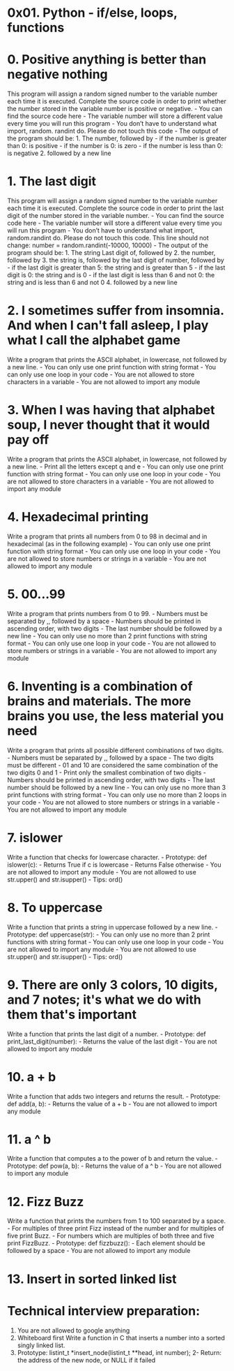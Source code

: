 # 0x01. Python - if/else, loops, functions
# 0. Positive anything is better than negative nothing
This program will assign a random signed number to the variable number each time it is executed. Complete the source code in order to print whether the number stored in the variable number is positive or negative.
	- You can find the source code here
	- The variable number will store a different value every time you will run this program
	- You don’t have to understand what import, random. randint do. Please do not touch this code
	- The output of the program should be:
		1. The number, followed by
			- if the number is greater than 0: is positive
			- if the number is 0: is zero
			- if the number is less than 0: is negative
		2. followed by a new line
# 1. The last digit
This program will assign a random signed number to the variable number each time it is executed. Complete the source code in order to print the last digit of the number stored in the variable number.
	- You can find the source code here
	- The variable number will store a different value every time you will run this program
	- You don’t have to understand what import, random.randint do. Please do not touch this code. This line should not change: number = random.randint(-10000, 10000)
	- The output of the program should be:
		1. The string Last digit of, followed by
		2. the number, followed by
		3. the string is, followed by the last digit of number, followed by
			- if the last digit is greater than 5: the string and is greater than 5
			- if the last digit is 0: the string and is 0
			- if the last digit is less than 6 and not 0: the string and is less than 6 and not 0
		4. followed by a new line
# 2. I sometimes suffer from insomnia. And when I can't fall asleep, I play what I call the alphabet game
Write a program that prints the ASCII alphabet, in lowercase, not followed by a new line.
	- You can only use one print function with string format
	- You can only use one loop in your code
	- You are not allowed to store characters in a variable
	- You are not allowed to import any module
# 3. When I was having that alphabet soup, I never thought that it would pay off
Write a program that prints the ASCII alphabet, in lowercase, not followed by a new line.
	- Print all the letters except q and e
	- You can only use one print function with string format
	- You can only use one loop in your code
	- You are not allowed to store characters in a variable
	- You are not allowed to import any module
# 4. Hexadecimal printing
Write a program that prints all numbers from 0 to 98 in decimal and in hexadecimal (as in the following example)
	- You can only use one print function with string format
	- You can only use one loop in your code
	- You are not allowed to store numbers or strings in a variable
	- You are not allowed to import any module
# 5. 00...99
Write a program that prints numbers from 0 to 99.
	- Numbers must be separated by ,, followed by a space
	- Numbers should be printed in ascending order, with two digits
	- The last number should be followed by a new line
	- You can only use no more than 2 print functions with string format
	- You can only use one loop in your code
	- You are not allowed to store numbers or strings in a variable
	- You are not allowed to import any module
# 6. Inventing is a combination of brains and materials. The more brains you use, the less material you need
Write a program that prints all possible different combinations of two digits.
	- Numbers must be separated by ,, followed by a space
	- The two digits must be different
	- 01 and 10 are considered the same combination of the two digits 0 and 1
	- Print only the smallest combination of two digits
	- Numbers should be printed in ascending order, with two digits
	- The last number should be followed by a new line
	- You can only use no more than 3 print functions with string format
	- You can only use no more than 2 loops in your code
	- You are not allowed to store numbers or strings in a variable
	- You are not allowed to import any module
# 7. islower
Write a function that checks for lowercase character.
	- Prototype: def islower(c):
	- Returns True if c is lowercase
	- Returns False otherwise
	- You are not allowed to import any module
	- You are not allowed to use str.upper() and str.isupper()
	- Tips: ord()
# 8. To uppercase
Write a function that prints a string in uppercase followed by a new line.
	- Prototype: def uppercase(str):
	- You can only use no more than 2 print functions with string format
	- You can only use one loop in your code
	- You are not allowed to import any module
	- You are not allowed to use str.upper() and str.isupper()
	- Tips: ord()
# 9. There are only 3 colors, 10 digits, and 7 notes; it's what we do with them that's important
Write a function that prints the last digit of a number.
	- Prototype: def print_last_digit(number):
	- Returns the value of the last digit
	- You are not allowed to import any module
# 10. a + b
Write a function that adds two integers and returns the result.
	- Prototype: def add(a, b):
	- Returns the value of a + b
	- You are not allowed to import any module
# 11. a ^ b
Write a function that computes a to the power of b and return the value.
	- Prototype: def pow(a, b):
	- Returns the value of a ^ b
	- You are not allowed to import any module
# 12. Fizz Buzz
Write a function that prints the numbers from 1 to 100 separated by a space.
	- For multiples of three print Fizz instead of the number and for multiples of five print Buzz.
	- For numbers which are multiples of both three and five print FizzBuzz.
	- Prototype: def fizzbuzz():
	- Each element should be followed by a space
	- You are not allowed to import any module
# 13. Insert in sorted linked list
# Technical interview preparation:
1. You are not allowed to google anything
2. Whiteboard first
Write a function in C that inserts a number into a sorted singly linked list.
1. Prototype: listint_t *insert_node(listint_t **head, int number);
2- Return: the address of the new node, or NULL if it failed
